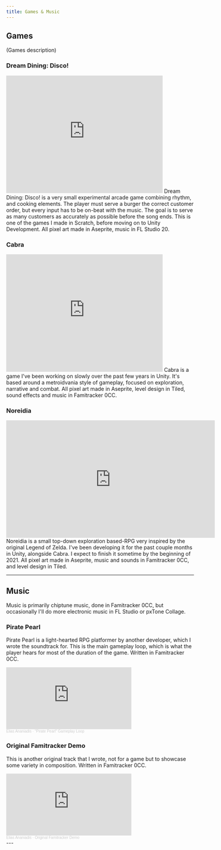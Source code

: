 ```yaml
---
title: Games & Music
---
```


## Games
(Games description)

### Dream Dining: Disco!
<iframe width="420" height="315" src="https://www.youtube.com/embed/J5qicULEyyA" frameborder="0" allow="accelerometer; autoplay; encrypted-media; gyroscope; picture-in-picture" allowfullscreen></iframe>
Dream Dining: Disco! is a very small experimental arcade game combining rhythm, and cooking elements. The player must serve a burger the correct customer order, but every input has to be on-beat with the music. The goal is to serve as many customers as accurately as possible before the song ends. This is one of the games I made in Scratch, before moving on to Unity Development.  
All pixel art made in Aseprite, music in FL Studio 20.

### Cabra
<iframe width="420" height="315" src="https://www.youtube.com/embed/pqednm-uVrk" frameborder="0" allow="accelerometer; autoplay; encrypted-media; gyroscope; picture-in-picture" allowfullscreen></iframe>
Cabra is a game I've been working on slowly over the past few years in Unity. It's based around a metroidvania style of gameplay, focused on exploration, narrative and combat.
All pixel art made in Aseprite, level design in Tiled, sound effects and music in Famitracker 0CC.

### Noreidia
<iframe width="560" height="315" src="https://www.youtube.com/embed/ec8_cgII_uo" frameborder="0" allow="accelerometer; autoplay; clipboard-write; encrypted-media; gyroscope; picture-in-picture" allowfullscreen></iframe>
Noreidia is a small top-down exploration based-RPG very inspired by the original Legend of Zelda. I've been developing it for the past couple months in Unity, alongside Cabra.
I expect to finish it sometime by the beginning of 2021.
All pixel art made in Aseprite, music and sounds in Famitracker 0CC, and level design in Tiled.

---

## Music
Music is primarily chiptune music, done in Famitracker 0CC, but occasionally I'll do more electronic music in FL Studio or pxTone Collage.

### Pirate Pearl
Pirate Pearl is a light-hearted RPG platformer by another developer, which I wrote the soundtrack for. This is the main gameplay loop, which is what the player hears for most of the duration of the game. Written in Famitracker 0CC.
<iframe width="66.66%" height="166" scrolling="no" frameborder="no" allow="autoplay" src="https://w.soundcloud.com/player/?url=https%3A//api.soundcloud.com/tracks/880939552%3Fsecret_token%3Ds-8NWD82BRFxh&color=%23ff5500&auto_play=false&hide_related=false&show_comments=true&show_user=true&show_reposts=false&show_teaser=true"></iframe><div style="font-size: 10px; color: #cccccc;line-break: anywhere;word-break: normal;overflow: hidden;white-space: nowrap;text-overflow: ellipsis; font-family: Interstate,Lucida Grande,Lucida Sans Unicode,Lucida Sans,Garuda,Verdana,Tahoma,sans-serif;font-weight: 100;"><a href="https://soundcloud.com/elias-ananiadis" title="Elias Ananiadis" target="_blank" style="color: #cccccc; text-decoration: none;">Elias Ananiadis</a> · <a href="https://soundcloud.com/elias-ananiadis/pirate-pearl-gameplay-loop/s-8NWD82BRFxh" title="&quot;Pirate Pearl&quot; Gameplay Loop" target="_blank" style="color: #cccccc; text-decoration: none;">&quot;Pirate Pearl&quot; Gameplay Loop</a></div>

### Original Famitracker Demo
This is another original track that I wrote, not for a game but to showcase some variety in composition.
Written in Famitracker 0CC.
<iframe width="66.66%" height="166" scrolling="no" frameborder="no" allow="autoplay" src="https://w.soundcloud.com/player/?url=https%3A//api.soundcloud.com/tracks/880944712%3Fsecret_token%3Ds-UOpqUGW0J5e&color=%23ff5500&auto_play=false&hide_related=false&show_comments=true&show_user=true&show_reposts=false&show_teaser=true"></iframe><div style="font-size: 10px; color: #cccccc;line-break: anywhere;word-break: normal;overflow: hidden;white-space: nowrap;text-overflow: ellipsis; font-family: Interstate,Lucida Grande,Lucida Sans Unicode,Lucida Sans,Garuda,Verdana,Tahoma,sans-serif;font-weight: 100;"><a href="https://soundcloud.com/elias-ananiadis" title="Elias Ananiadis" target="_blank" style="color: #cccccc; text-decoration: none;">Elias Ananiadis</a> · <a href="https://soundcloud.com/elias-ananiadis/original-famitracker-demo/s-UOpqUGW0J5e" title="Original Famitracker Demo" target="_blank" style="color: #cccccc; text-decoration: none;">Original Famitracker Demo</a></div>
---
